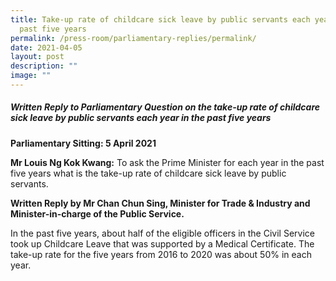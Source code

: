 ```yaml
---
title: Take‑up rate of childcare sick leave by public servants each year in the
  past five years
permalink: /press-room/parliamentary-replies/permalink/
date: 2021-04-05
layout: post
description: ""
image: ""
---
```

##### Written Reply to Parliamentary Question on the take-up rate of childcare sick leave by public servants each year in the past five years

**Parliamentary Sitting: 5 April 2021**  
  
**Mr Louis Ng Kok Kwang:** To ask the Prime Minister for each year in the past five years what is the take-up rate of childcare sick leave by public servants.  
  
**Written Reply by Mr Chan Chun Sing, Minister for Trade & Industry and Minister-in-charge of the Public Service.**  
  
In the past five years, about half of the eligible officers in the Civil Service took up Childcare Leave that was supported by a Medical Certificate. The take-up rate for the five years from 2016 to 2020 was about 50% in each year.